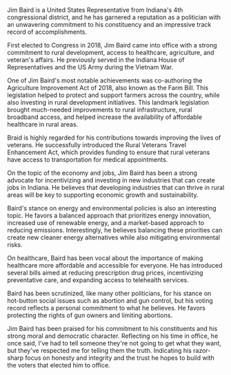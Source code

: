 Jim Baird is a United States Representative from Indiana's 4th congressional district, and he has garnered a reputation as a politician with an unwavering commitment to his constituency and an impressive track record of accomplishments.

First elected to Congress in 2018, Jim Baird came into office with a strong commitment to rural development, access to healthcare, agriculture, and veteran's affairs. He previously served in the Indiana House of Representatives and the US Army during the Vietnam War.

One of Jim Baird's most notable achievements was co-authoring the Agriculture Improvement Act of 2018, also known as the Farm Bill. This legislation helped to protect and support farmers across the country, while also investing in rural development initiatives. This landmark legislation brought much-needed improvements to rural infrastructure, rural broadband access, and helped increase the availability of affordable healthcare in rural areas.

 Braid is highly regarded for his contributions towards improving the lives of veterans. He successfully introduced the Rural Veterans Travel Enhancement Act, which provides funding to ensure that rural veterans have access to transportation for medical appointments.

On the topic of the economy and jobs, Jim Baird has been a strong advocate for incentivizing and investing in new industries that can create jobs in Indiana. He believes that developing industries that can thrive in rural areas will be key to supporting economic growth and sustainability.

Baird's stance on energy and environmental policies is also an interesting topic. He favors a balanced approach that prioritizes energy innovation, increased use of renewable energy, and a market-based approach to reducing emissions. Interestingly, he believes balancing these priorities can create new cleaner energy alternatives while also mitigating environmental risks.

On healthcare, Baird has been vocal about the importance of making healthcare more affordable and accessible for everyone. He has introduced several bills aimed at reducing prescription drug prices, incentivizing preventative care, and expanding access to telehealth services. 

Baird has been scrutinized, like many other politicians, for his stance on hot-button social issues such as abortion and gun control, but his voting record reflects a personal commitment to what he believes. He favors protecting the rights of gun owners and limiting abortions.

Jim Baird has been praised for his commitment to his constituents and his strong moral and democratic character. Reflecting on his time in office, he once said, I've had to tell someone they're not going to get what they want, but they've respected me for telling them the truth. Indicating his razor-sharp focus on honesty and integrity and the trust he hopes to build with the voters that elected him to office.
